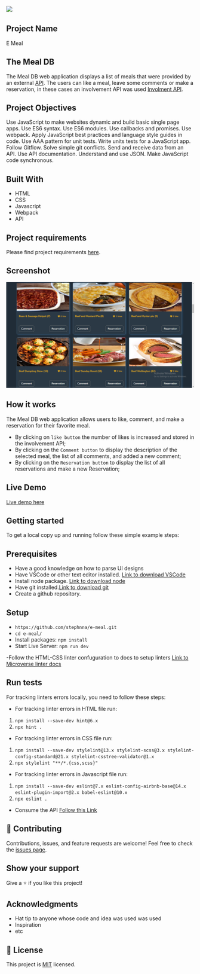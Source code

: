 ![](https://img.shields.io/badge/Microverse-blueviolet)

## Project Name 

E Meal
## The Meal DB

The Meal DB web application displays a list of meals that were provided by an external [API](https://www.themealdb.com/api/json/v1/1/filter.php?a=British). The users can like a meal, leave some comments or make a reservation, in these cases an involvement API was used [Involment API](https://www.notion.so/Involvement-API-869e60b5ad104603aa6db59e08150270).

## Project Objectives

Use JavaScript to make websites dynamic and build basic single page apps.
Use ES6 syntax.
Use ES6 modules.
Use callbacks and promises.
Use webpack.
Apply JavaScript best practices and language style guides in code.
Use AAA pattern for unit tests.
Write units tests for a JavaScript app.
Follow Gitflow.
Solve simple git conflicts.
Send and receive data from an API.
Use API documentation.
Understand and use JSON.
Make JavaScript code synchronous.

## Built With

- HTML
- CSS
- Javascript 
- Webpack
- API

## Project requirements 
Please find project requirements [here](https://github.com/microverseinc/curriculum-javascript/blob/main/group-capstone/js_capstone.md). 

## Screenshot

![screenshot](./src/assets/images/meal-screnshot.png)

## How it works

The Meal DB web application allows users to like, comment, and make a reservation for their favorite meal.
* By clicking on `like button` the number of likes is increased and stored in the involvement API;
* By clicking on the `Comment button` to display the description of the selected meal, the list of all comments, and added a new comment;
* By clicking on the `Reservation button` to display the list of all reservations and make a new Reservation;


## Live Demo
[Live demo here](https://stephnna.github.io/e-meal/dist/)

## Getting started
To get a local copy up and running follow these simple example steps:
## Prerequisites
- Have a good knowledge on how to parse UI designs
- Have VSCode or other text editor installed. [Link to download VSCode](https://code.visualstudio.com/download)
- Install node package. [Link to download node](https://nodejs.org/en/download/)
- Have git installed.[Link to download git](https://git-scm.com/downloads)
- Create a github repository.

## Setup
- `https://github.com/stephnna/e-meal.git`
- `cd e-meal/`
- Install packages:  `npm install`
- Start Live Server: `npm run dev`

-Follow the HTML-CSS linter confuguration to docs to setup linters [Link to Microverse linter docs](https://github.com/microverseinc/linters-config)

## Run tests

For tracking linters errors locally, you need to follow these steps:
- For tracking linter errors in HTML file run:

1. `npm install --save-dev hint@6.x`
2. `npx hint .`

- For tracking linter errors in CSS file run:

1. `npm install --save-dev stylelint@13.x stylelint-scss@3.x stylelint-config-standard@21.x stylelint-csstree-validator@1.x`
2. `npx stylelint "**/*.{css,scss}"`

- For tracking linter errors in Javascript file run:

1. `npm install --save-dev eslint@7.x eslint-config-airbnb-base@14.x eslint-plugin-import@2.x babel-eslint@10.x`
2. `npx eslint .`


- Consume the API
[Follow this Link](https://www.notion.so/Involvement-API-869e60b5ad104603aa6db59e08150270)

## 🤝 Contributing

Contributions, issues, and feature requests are welcome!
Feel free to check the [issues page](../../issues/).

## Show your support

Give a ⭐️ if you like this project!

## Acknowledgments

- Hat tip to anyone whose code and idea was used was used
- Inspiration
- etc

## 📝 License

This project is [MIT](./MIT.md) licensed.